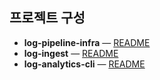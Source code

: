 ## 프로젝트 구성

- **log-pipeline-infra** — [README](./log-pipeline-infra/README.md)
- **log-ingest** — [README](./log-ingest/README.md)
- **log-analytics-cli** — [README](./log-analytics-cli/README.md)
